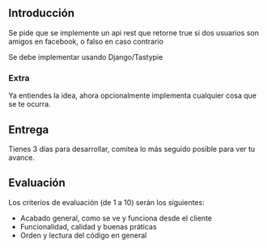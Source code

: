## Introducción ##

Se pide que se implemente un api rest que retorne true si dos usuarios son amigos en facebook, o falso en caso contrario

Se debe implementar usando Django/Tastypie

### Extra ###

Ya entiendes la idea, ahora opcionalmente implementa cualquier cosa que se te ocurra.

## Entrega ##

Tienes 3 días para desarrollar, comitea lo más seguido posible para ver tu avance.

## Evaluación ##

Los criterios de evaluación (de 1 a 10) serán los siguientes:

- Acabado general, como se ve y funciona desde el cliente
- Funcionalidad, calidad y buenas práticas
- Orden y lectura del código en general